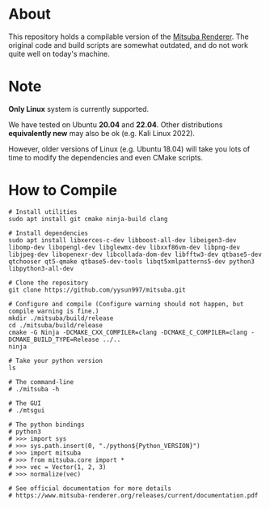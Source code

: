 # About
This repository holds a compilable version of the [Mitsuba Renderer](https://github.com/mitsuba-renderer/mitsuba). The original code and build scripts are somewhat outdated, and do not work quite well on today's machine.

# Note
**Only Linux** system is currently supported. 

We have tested on Ubuntu **20.04** and **22.04**. Other distributions **equivalently new** may also be ok (e.g. Kali Linux 2022).

However, older versions of Linux (e.g. Ubuntu 18.04) will take you lots of time to modify the dependencies and even CMake scripts.

# How to Compile
```shell
# Install utilities
sudo apt install git cmake ninja-build clang

# Install dependencies
sudo apt install libxerces-c-dev libboost-all-dev libeigen3-dev libomp-dev libopengl-dev libglewmx-dev libxxf86vm-dev libpng-dev libjpeg-dev libopenexr-dev libcollada-dom-dev libfftw3-dev qtbase5-dev qtchooser qt5-qmake qtbase5-dev-tools libqt5xmlpatterns5-dev python3 libpython3-all-dev

# Clone the repository
git clone https://github.com/yysun997/mitsuba.git

# Configure and compile (Configure warning should not happen, but compile warning is fine.)
mkdir ./mitsuba/build/release
cd ./mitsuba/build/release
cmake -G Ninja -DCMAKE_CXX_COMPILER=clang -DCMAKE_C_COMPILER=clang -DCMAKE_BUILD_TYPE=Release ../..
ninja

# Take your python version
ls

# The command-line
# ./mitsuba -h

# The GUI
# ./mtsgui

# The python bindings
# python3
# >>> import sys
# >>> sys.path.insert(0, "./python${Python_VERSION}")
# >>> import mitsuba
# >>> from mitsuba.core import *
# >>> vec = Vector(1, 2, 3)
# >>> normalize(vec)

# See official documentation for more details
# https://www.mitsuba-renderer.org/releases/current/documentation.pdf
```
